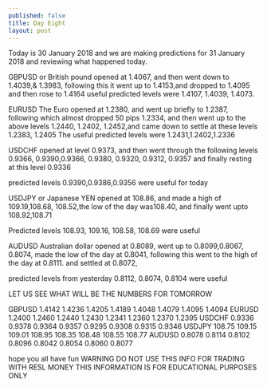 ```yaml
---
published: false
title: Day Eight
layout: post
---
```

Today is 30 January 2018 and we are making predictions for 31 January 2018
and reviewing what happened today.

GBPUSD or British pound opened at 1.4067, and then went down to 1.4039,& 1.3983, following 
this it went up to 1.4153,and dropped to 1.4095 and then rose to 1.4164
useful predicted levels were 1.4107, 1.4039, 1.4073.

EURUSD The Euro opened at 1.2380, and went up briefly to 1.2387, following which almost dropped 50 pips 1.2334, and 
then went up to the above levels 1.2440, 1.2402, 1.2452,and came down to settle at these levels 1.2383, 1.2405
The useful predicted levels were 1.2431,1.2402,1.2336

USDCHF opened at level 0.9373, and then went through the following levels 0.9366, 0.9390,0.9366, 0.9380,
0.9320, 0.9312, 0.9357 and finally resting at this level 0.9336

predicted levels 0.9390,0.9386,0.9356 were useful for today 

USDJPY or Japanese YEN opened at 108.86, and made a high of 109.19,108.68,  108.52,the low of the day was108.40,
and finally went upto 108.92,108.71

Predicted levels 108.93, 109.16, 108.58, 108.69 were useful

AUDUSD  Australian dollar opened at 0.8089, went up to 0.8099,0.8067, 0.8074, made the low of the day at 0.8041,
following this went to the high of the day at 0.8111. and settled at 0.8072,

predicted levels from yesterday 0.8112, 0.8074, 0.8104 were useful

LET US SEE WHAT WILL BE THE NUMBERS FOR TOMORROW

GBPUSD 1.4142    1.4236    1.4205    1.4189    1.4048    1.4079    1.4095    1.4094
EURUSD 1.2400    1.2460    1.2440    1.2430    1.2341    1.2360    1.2370    1.2395
USDCHF 0.9336    0.9378    0.9364    0.9357    0.9295    0.9308    0.9315    0.9346
USDJPY 108.75    109.15    109.01    108.95    108.35    108.48    108.55    108.77
AUDUSD 0.8078    0.8114    0.8102    0.8096    0.8042    0.8054    0.8060    0.8077

hope you all have fun
WARNING DO NOT USE THIS INFO FOR TRADING WITH RESL MONEY 
THIS INFORMATION IS FOR EDUCATIONAL PURPOSES ONLY 
